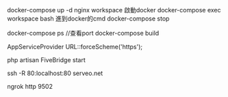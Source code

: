 docker-compose up -d nginx workspace 啟動docker
docker-compose exec workspace bash 進到docker的cmd
docker-compose stop

docker-compose ps //查看port
docker-compose build

AppServiceProvider URL::forceScheme('https');

php artisan FiveBridge start

ssh -R 80:localhost:80 serveo.net

ngrok http 9502
